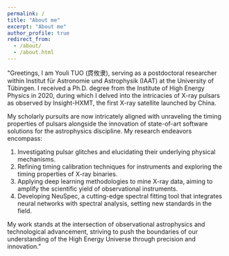 ```yaml
---
permalink: /
title: "About me"
excerpt: "About me"
author_profile: true
redirect_from: 
  - /about/
  - /about.html
---
```



"Greetings, I am Youli TUO (庹攸隶), serving as a postdoctoral researcher within Institut für Astronomie und Astrophysik (IAAT) at the University of Tübingen. I received a Ph.D. degree from the Institute of High Energy Physics in 2020, during which I delved into the intricacies of X-ray pulsars as observed by Insight-HXMT, the first X-ray satellite launched by China.

My scholarly pursuits are now intricately aligned with unraveling the timing properties of pulsars alongside the innovation of state-of-art software solutions for the astrophysics discipline. My research endeavors encompass:

1. Investigating pulsar glitches and elucidating their underlying physical mechanisms.
2. Refining timing calibration techniques for instruments and exploring the timing properties of X-ray binaries.
3. Applying deep learning methodologies to mine X-ray data, aiming to amplify the scientific yield of observational instruments.
4. Developing NeuSpec, a cutting-edge spectral fitting tool that integrates neural networks with spectral analysis, setting new standards in the field.

My work stands at the intersection of observational astrophysics and technological advancement, striving to push the boundaries of our understanding of the High Energy Universe through precision and innovation."
